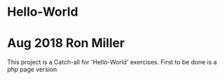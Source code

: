 # Hello-World
# Aug 2018 Ron Miller
This project is a Catch-all for 'Hello-World' exercises.
First to be done is a php page version
